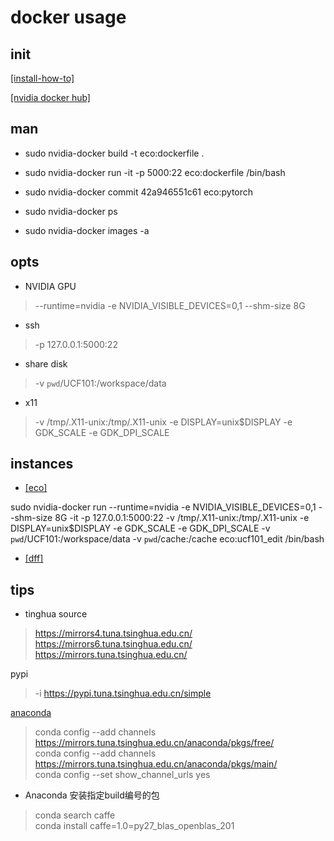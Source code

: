 # docker usage

## init

[[install-how-to]](./install.md)

[[nvidia docker hub]](https://hub.docker.com/r/nvidia/cuda/)

## man

* sudo nvidia-docker build -t eco:dockerfile .
* sudo nvidia-docker run -it -p 5000:22 eco:dockerfile /bin/bash
* sudo nvidia-docker commit 42a946551c61 eco:pytorch


* sudo nvidia-docker ps
* sudo nvidia-docker images -a

## opts

* NVIDIA GPU
>--runtime=nvidia -e NVIDIA_VISIBLE_DEVICES=0,1 --shm-size 8G

* ssh
> -p 127.0.0.1:5000:22 

* share disk
>-v `pwd`/UCF101:/workspace/data

* x11
>-v /tmp/.X11-unix:/tmp/.X11-unix -e DISPLAY=unix$DISPLAY -e GDK_SCALE -e GDK_DPI_SCALE

## instances

* [[eco]](./eco)

sudo nvidia-docker run --runtime=nvidia -e NVIDIA_VISIBLE_DEVICES=0,1 --shm-size 8G -it -p 127.0.0.1:5000:22 -v /tmp/.X11-unix:/tmp/.X11-unix -e DISPLAY=unix$DISPLAY -e GDK_SCALE -e GDK_DPI_SCALE -v `pwd`/UCF101:/workspace/data -v `pwd`/cache:/cache eco:ucf101_edit /bin/bash

* [[dff]](./dff)


## tips

* tinghua source
>https://mirrors4.tuna.tsinghua.edu.cn/ </br>
>https://mirrors6.tuna.tsinghua.edu.cn/ </br>
>https://mirrors.tuna.tsinghua.edu.cn/ 

pypi
>-i https://pypi.tuna.tsinghua.edu.cn/simple 

[anaconda](https://mirrors6.tuna.tsinghua.edu.cn/help/anaconda/)
>conda config --add channels https://mirrors.tuna.tsinghua.edu.cn/anaconda/pkgs/free/ </br>
conda config --add channels https://mirrors.tuna.tsinghua.edu.cn/anaconda/pkgs/main/ </br>
conda config --set show_channel_urls yes </br>

* Anaconda 安装指定build编号的包
>conda search caffe </br>
>conda install caffe=1.0=py27_blas_openblas_201

